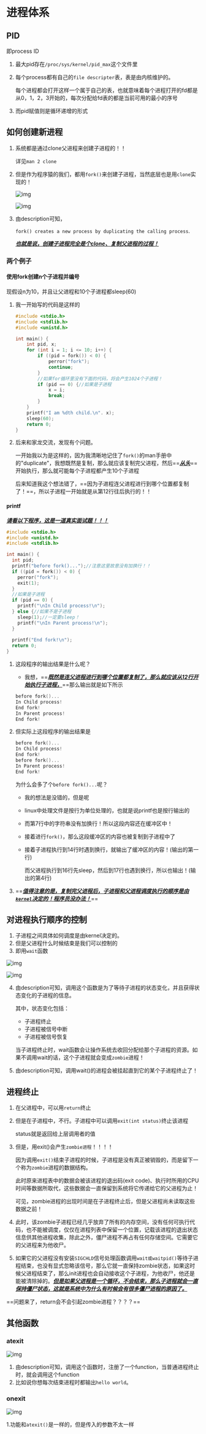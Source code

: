 





# 进程体系



## PID

即process ID

1. 最大pid存在`/proc/sys/kernel/pid_max`这个文件里

2. 每个process都有自己的`file descripter`表，表是由内核维护的。

   每个进程都会打开这样一个属于自己的表，也就意味着每个进程打开的fd都是从0，1，2，3开始的，每次分配给fd表的都是当前可用的最小的序号

3. 而pid赋值则是循环递增的形式





## 如何创建新进程

1. 系统都是通过clone父进程来创建子进程的！！

   详见`man 2 clone`

2. 但是作为程序猿的我们，都用`fork()`来创建子进程，当然底层也是用`clone`实现的！

   ![img](https://wx1.sinaimg.cn/mw690/005LasY6gy1gd4s2yy90rj31fo0u04qp.jpg)

   ![img](https://wx1.sinaimg.cn/mw690/005LasY6gy1gd4s93hlpnj31o80ekgy5.jpg)

3. 由description可知，

   `fork() creates a new process by duplicating the calling process`.

   ***<u>也就是说，创建子进程完全是个clone、复制父进程的过程！</u>***



### 两个例子

#### 使用fork创建n个子进程并编号

现假设n为10，并且让父进程和10个子进程都sleep(60)

1. 我一开始写的代码是这样的

   ```c
   #include <stdio.h>
   #include <stdlib.h>
   #include <unistd.h>
   
   int main() {
       int pid, x;
       for (int i = 1; i <= 10; i++) {
           if ((pid = fork()) < 0) {
               perror("fork");
               continue;
           }
           //如果for循环里没有下面的代码，将会产生1024个子进程！
           if (pid == 0) {//如果是子进程
               x = i;
               break;
           }
       }
       printf("I am %dth child.\n". x);
       sleep(60);
       return 0;
   }
   ```

2. 后来和家龙交流，发现有个问题。

   一开始我以为是这样的，因为我清晰地记住了`fork()`的man手册中的"duplicate"，我想既然是复制，那么就应该复制完父进程，然后==***<u>从头</u>***==开始执行，那么就可能每个子进程都产生10个子进程

   后来知道我这个想法错了，==因为子进程连父进程进行到哪个位置都复制了！==，所以子进程一开始就是从第12行往后执行的！！



#### printf

***<u>请看以下程序，这是一道真实面试题！！！</u>***

```C
#include <stdio.h>
#include <unistd.h>
#include <stdlib.h>

int main() {
  int pid;
  printf("before fork()...");//注意这里故意没有加换行！！
  if ((pid = fork()) < 0) {
    perror("fork");
    exit(1);
  }
  //如果是子进程
  if (pid == 0) {
    printf("\nIn Child process!\n");
  } else {//如果不是子进程
    sleep(1);//一定要sleep！
    printf("\nIn Parent process!\n");
  }
  
  printf("End fork!\n");
  return 0;
}
```

1. 这段程序的输出结果是什么呢？

   + 我想，==***<u>既然是连父进程进行到哪个位置都复制了，那么就应该从12行开始执行子进程，</u>***==那么输出就是如下所示

   ```C
   before fork()...
   In Child process!
   End fork!
   In Parent process!
   End fork!
   ```

2. 但实际上这段程序的输出结果是

   ```C
   before fork()...
   In Child process!
   End fork!
   before fork()...
   In Parent process!
   End fork!
   ```

   为什么会多了个`before fork()...`呢？

   + 我的想法是没错的，但是呢

   + linux中处理文件是按行为单位处理的，也就是说printf也是按行输出的

   + 而第7行中的字符串没有加换行！所以这段内容还在缓冲区中！

   + 接着进行`fork()`，那么这段缓冲区的内容也被复制到子进程中了

   + 接着子进程执行到14行时遇到换行，就输出了缓冲区的内容！(输出的第一行)

     而父进程执行到16行先sleep，然后到17行也遇到换行，所以也输出！(输出的第4行)

3. ==***<u>值得注意的是，复制完父进程后，子进程和父进程调度执行的顺序是由`kernel`决定的！程序员没办法！</u>***==

   



## 对进程执行顺序的控制

1. 子进程之间具体如何调度是由kernel决定的。
2. 但是父进程什么时候结束是我们可以控制的
3. 即用`wait`函数

![img](https://wx1.sinaimg.cn/mw690/005LasY6gy1gd74tpz315j31p30u0e3p.jpg)

![img](https://wx3.sinaimg.cn/mw690/005LasY6gy1gd74vdjgaqj31p60eo1bn.jpg)

4. 由description可知，调用这个函数是为了等待子进程的状态变化，并且获得状态变化的子进程的信息。

   其中，状态变化包括：

   + 子进程终止
   + 子进程被信号中断
   + 子进程被信号恢复

   当子进程终止时，wait函数会让操作系统去收回分配给那个子进程的资源。如果不调用wait的话，这个子进程就会变成`zombie`进程！

5. 由description可知，调用wait()的进程会被挂起直到它的某个子进程终止了！



## 进程终止

1. 在父进程中，可以用`return`终止

2. 但是在子进程中，不行。子进程中可以调用`exit(int status)`终止该进程

   status就是返回给上层调用者的值

3. 但是，用exit()会产生`zombie进程`！！！！

   因为调用`exit()`结束子进程的时候，子进程是没有真正被销毁的，而是留下一个称为`zombie`进程的数据结构。

   此时原来进程表中的数据会被该进程的退出码(exit code)、执行时所用的CPU时间等数据所取代，这些数据会一直保留到系统将它传递给它的父进程为止！

   可见，zombie进程的出现时间是在子进程终止后，但是父进程尚未读取这些数据之前！

4. 此时，该zombie子进程已经几乎放弃了所有的内存空间，没有任何可执行代码，也不能被调度，仅仅在进程列表中保留一个位置，记载该进程的退出状态信息供其他进程收集，除此之外，僵尸进程不再占有任何存储空间。它需要它的父进程来为他收尸。

5. 如果它的父进程没有安装`SIGCHLD`信号处理函数调用`wait或waitpid()`等待子进程结束，也没有显式忽略该信号，那么它就一直保持zombie状态，如果这时候父进程结束了，那么init进程也会自动接收这个子进程，为他收尸，他还是能被清除掉的。***<u>但是如果父进程是一个循环，不会结束，那么子进程就会一直保持僵尸状态，这就是系统中为什么有时候会有很多僵尸进程的原因了。</u>***



==问题来了，return会不会引起zombie进程？？？？==

## 其他函数

### atexit

![img](https://wx3.sinaimg.cn/mw690/005LasY6gy1gd75ccvl1bj31pw0rs1fv.jpg)

1. 由description可知，调用这个函数时，注册了一个function，当普通进程终止时，就会调用这个function
2. 比如说你想每次结束进程时都输出`hello world`。



### onexit

![img](https://wx3.sinaimg.cn/mw690/005LasY6gy1gd75i7xgn1j31n80skkb0.jpg)

1.功能和`atexit()`是一样的，但是传入的参数不太一样